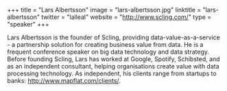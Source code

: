 +++
title = "Lars Albertsson"
image = "lars-albertsson.jpg"
linktitle = "lars-albertsson"
twitter = "lalleal"
website = "http://www.scling.com/"
type = "speaker"
+++

Lars Albertsson is the founder of Scling, providing data-value-as-a-service - a partnership solution for creating business value from data. He is a frequent conference speaker on big data technology and data strategy. Before founding Scling, Lars has worked at Google, Spotify, Schibsted, and as an independent consultant, helping organisations create value with data processing technology. As independent, his clients range from startups to banks: http://www.mapflat.com/clients/.

